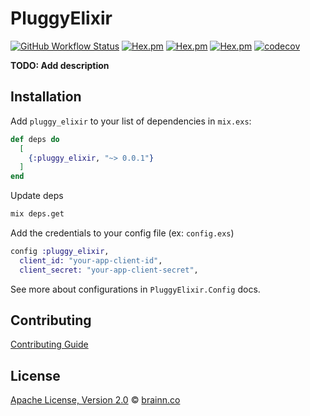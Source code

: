 # PluggyElixir

[![GitHub Workflow Status](https://img.shields.io/github/workflow/status/brainnco/pluggy_elixir/CI?style=flat-square)](https://github.com/brainnco/pluggy_elixir/actions?query=workflow%3ACI)
[![Hex.pm](https://img.shields.io/hexpm/v/pluggy_elixir?style=flat-square)](https://hex.pm/packages/pluggy_elixir)
[![Hex.pm](https://img.shields.io/hexpm/l/pluggy_elixir?style=flat-square)](https://hex.pm/packages/pluggy_elixir)
[![Hex.pm](https://img.shields.io/hexpm/dt/pluggy_elixir?style=flat-square)](https://hex.pm/packages/pluggy_elixir)
[![codecov](https://img.shields.io/codecov/c/github/brainnco/pluggy_elixir?style=flat-square)](https://codecov.io/gh/brainnco/pluggy_elixir)

**TODO: Add description**

## Installation

Add `pluggy_elixir` to your list of dependencies in `mix.exs`:

```elixir
def deps do
  [
    {:pluggy_elixir, "~> 0.0.1"}
  ]
end
```

Update deps

```sh
mix deps.get
```

Add the credentials to your config file (ex: `config.exs`)

```elixir
config :pluggy_elixir,
  client_id: "your-app-client-id",
  client_secret: "your-app-client-secret",
```

See more about configurations in `PluggyElixir.Config` docs.

## Contributing

[Contributing Guide](CONTRIBUTING.md)

## License

[Apache License, Version 2.0](LICENSE) © [brainn.co](https://github.com/brainnco)
